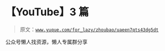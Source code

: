 # 【YouTube】3 篇

> 原文：[`www.yuque.com/for_lazy/zhoubao/uaeen7qts43dg5dt`](https://www.yuque.com/for_lazy/zhoubao/uaeen7qts43dg5dt)

公众号懒人找资源，懒人专属群分享